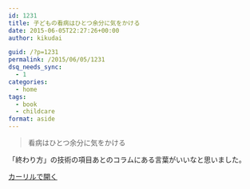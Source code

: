 ```yaml
---
id: 1231
title: 子どもの看病はひとつ余分に気をかける
date: 2015-06-05T22:27:26+00:00
author: kikudai

guid: /?p=1231
permalink: /2015/06/05/1231
dsq_needs_sync:
  - 1
categories:
  - home
tags:
  - book
  - childcare
format: aside
---
```

> 看病はひとつ余分に気をかける

「終わり方」の技術の項目あとのコラムにある言葉がいいなと思いました。

<a class="calil-widget" href="https://calil.jp/book/4861011736" data-widget-isbn="4861011736" data-widget-appkey="58f03cb403271b112a914da4ea971431" data-widget-width="100%" data-widget-associateid="kikudai-22" data-widget-image="true" data-widget-title="子どものこころにふれる 整体的子育て" data-widget-author="山上 亮">カーリルで開く</a>